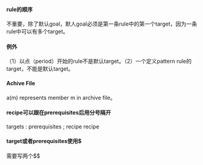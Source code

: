#### rule的顺序
不重要，除了默认goal，默人goal必须是第一条rule中的第一个target，因为一条rule中可以有多个target。

#### 例外
（1）以点（period）开始的rule不是默认target。（2）一个定义pattern rule的target，不能是默认target。

####  Achive File
a(m) represents member m in archive file。

#### recipe可以跟在prerequisites后用分号隔开
targets : prerequisites ; recipe
    recipe

#### target或者prerequisites使用$
需要写两个$$
